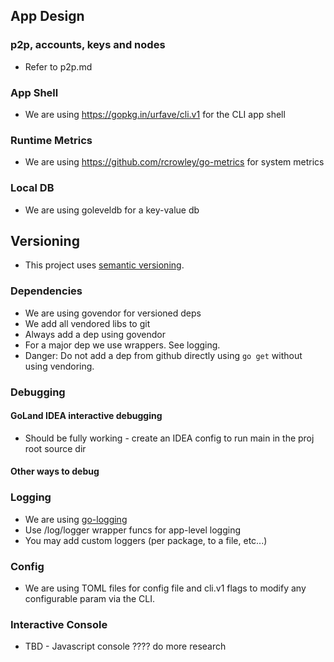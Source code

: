 ## App Design

### p2p, accounts, keys and nodes
- Refer to p2p.md

### App Shell
- We are using https://gopkg.in/urfave/cli.v1 for the CLI app shell

### Runtime Metrics
- We are using https://github.com/rcrowley/go-metrics for system metrics

### Local DB
- We are using goleveldb for a key-value db

## Versioning
- This project uses [semantic versioning](http://semver.org/).

### Dependencies
- We are using govendor for versioned deps
- We add all vendored libs to git
- Always add a dep using govendor
- For a major dep we use wrappers. See logging.
- Danger: Do not add a dep from github directly using `go get` without using vendoring.

### Debugging

#### GoLand IDEA interactive debugging
- Should be fully working - create an IDEA config to run main in the proj root source dir

#### Other ways to debug

### Logging
- We are using [go-logging](https://github.com/op/go-logging)
- Use /log/logger wrapper funcs for app-level logging
- You may add custom loggers (per package, to a file, etc...)

### Config
- We are using TOML files for config file and cli.v1 flags to modify any configurable param via the CLI.

### Interactive Console
- TBD - Javascript console ???? do more research
